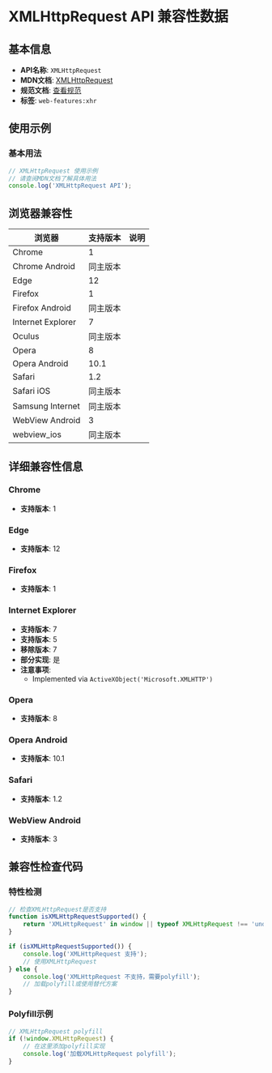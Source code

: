 # XMLHttpRequest API 兼容性数据

## 基本信息

- **API名称**: `XMLHttpRequest`
- **MDN文档**: [XMLHttpRequest](https://developer.mozilla.org/docs/Web/API/XMLHttpRequest)
- **规范文档**: [查看规范](https://xhr.spec.whatwg.org/#interface-xmlhttprequest)
- **标签**: `web-features:xhr`

## 使用示例

### 基本用法

```javascript
// XMLHttpRequest 使用示例
// 请查阅MDN文档了解具体用法
console.log('XMLHttpRequest API');
```

## 浏览器兼容性

| 浏览器 | 支持版本 | 说明 |
|--------|----------|------|
| Chrome | 1 |  |
| Chrome Android | 同主版本 |  |
| Edge | 12 |  |
| Firefox | 1 |  |
| Firefox Android | 同主版本 |  |
| Internet Explorer | 7 |  |
| Oculus | 同主版本 |  |
| Opera | 8 |  |
| Opera Android | 10.1 |  |
| Safari | 1.2 |  |
| Safari iOS | 同主版本 |  |
| Samsung Internet | 同主版本 |  |
| WebView Android | 3 |  |
| webview_ios | 同主版本 |  |

## 详细兼容性信息

### Chrome

- **支持版本**: 1

### Edge

- **支持版本**: 12

### Firefox

- **支持版本**: 1

### Internet Explorer

- **支持版本**: 7
- **支持版本**: 5
- **移除版本**: 7
- **部分实现**: 是
- **注意事项**:
  - Implemented via `ActiveXObject('Microsoft.XMLHTTP')`

### Opera

- **支持版本**: 8

### Opera Android

- **支持版本**: 10.1

### Safari

- **支持版本**: 1.2

### WebView Android

- **支持版本**: 3

## 兼容性检查代码

### 特性检测

```javascript
// 检查XMLHttpRequest是否支持
function isXMLHttpRequestSupported() {
    return 'XMLHttpRequest' in window || typeof XMLHttpRequest !== 'undefined';
}

if (isXMLHttpRequestSupported()) {
    console.log('XMLHttpRequest 支持');
    // 使用XMLHttpRequest
} else {
    console.log('XMLHttpRequest 不支持，需要polyfill');
    // 加载polyfill或使用替代方案
}
```

### Polyfill示例

```javascript
// XMLHttpRequest polyfill
if (!window.XMLHttpRequest) {
    // 在这里添加polyfill实现
    console.log('加载XMLHttpRequest polyfill');
}
```

